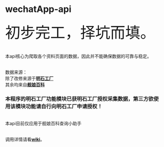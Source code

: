 
# wechatApp-api
<font size="14px">初步完工，择坑而填。</font>
</br></br>
</br>本api核心为爬取各个资料页面的数据，因此并不能确保数据的可靠与稳定。

</br>数据来源：
</br>除了改修来源于<font color="#1E90FF"><b><a href="https://akashi-list.me">明石工厂</a></b></font>
</br>其余均来自<font color="#1E90FF"><b><a href="https://zh.kcwiki.org/wiki/%E8%88%B0%E5%A8%98%E7%99%BE%E7%A7%91">舰娘百科</a></b></font>
<h3>本程序的明石工厂功能模块已获明石工厂授权采集数据，第三方欲使用该模块功能请自行向明石工厂申请授权！</h3>

</br>本api目前仅应用于舰娘百科查询小助手

</br>调用详情请看<b><a href="https://github.com/kcwikizh/wechatApp-api/wiki">wiki</a></b>。
